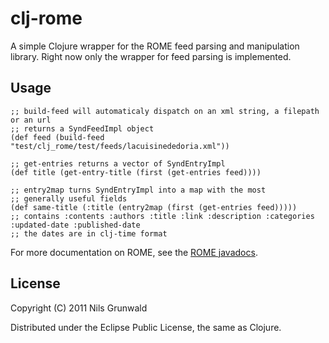 # clj-rome

A simple Clojure wrapper for the ROME feed parsing and manipulation library. Right now only the wrapper for feed parsing is implemented.

## Usage

    ;; build-feed will automaticaly dispatch on an xml string, a filepath or an url
    ;; returns a SyndFeedImpl object
    (def feed (build-feed "test/clj_rome/test/feeds/lacuisinededoria.xml"))

    ;; get-entries returns a vector of SyndEntryImpl
    (def title (get-entry-title (first (get-entries feed))))

    ;; entry2map turns SyndEntryImpl into a map with the most
    ;; generally useful fields
    (def same-title (:title (entry2map (first (get-entries feed)))))
    ;; contains :contents :authors :title :link :description :categories :updated-date :published-date
    ;; the dates are in clj-time format

For more documentation on ROME, see the [ROME javadocs](http://www.jarvana.com/jarvana/view/net/java/dev/rome/rome/1.0.0/rome-1.0.0-javadoc.jar!/index.html).

## License

Copyright (C) 2011 Nils Grunwald

Distributed under the Eclipse Public License, the same as Clojure.
